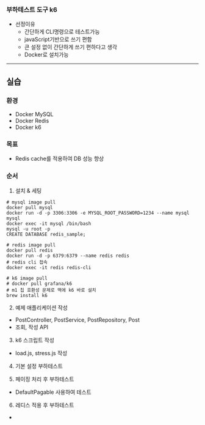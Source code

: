 ### 부하테스트 도구 k6
- 선정이유
  - 간단하게 CLI명령으로 테스트가능
  - javaScript기반으로 쓰기 편함
  - 큰 설정 없이 간단하게 쓰기 편하다고 생각
  - Docker로 설치가능
---
## 실습
### 환경
- Docker MySQL
- Docker Redis
- Docker k6
### 목표
- Redis cache를 적용하여 DB 성능 향상

### 순서
1. 설치 & 세팅
```shell
# mysql image pull
docker pull mysql
docker run -d -p 3306:3306 -e MYSQL_ROOT_PASSWORD=1234 --name mysql mysql
docker exec -it mysql /bin/bash
mysql -u root -p
CREATE DATABASE redis_sample;

# redis image pull
docker pull redis
docker run -d -p 6379:6379 --name redis redis
# redis cli 접속
docker exec -it redis redis-cli

# k6 image pull
# docker pull grafana/k6
# m1 칩 호환성 문제로 맥에 k6 바로 설치
brew install k6
```

2. 예제 애플리케이션 작성
- PostController, PostService, PostRepository, Post
- 조회, 작성 API

3. k6 스크립트 작성
- load.js, stress.js 작성

4. 기본 설정 부하테스트

5. 페이징 처리 후 부하테스트
- DefaultPagable 사용하여 테스트

6. 레디스 적용 후 부하테스트
- 